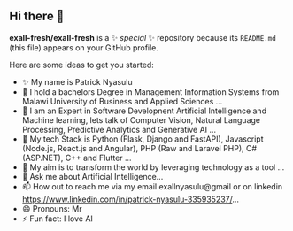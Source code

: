## Hi there 👋


**exall-fresh/exall-fresh** is a ✨ _special_ ✨ repository because its `README.md` (this file) appears on your GitHub profile.

Here are some ideas to get you started:
- ✨ My name is Patrick Nyasulu
- 🔭 I hold a bachelors Degree in Management Information Systems from Malawi University of Business and Applied Sciences ...
- 🌱 I am an Expert in Software Developnent Artificial Intelligence and Machine learning, lets talk of Computer Vision, Natural Language Processing, Predictive Analytics and Generative AI ...
- 👯 My tech Stack is Python (Flask, Django and FastAPI), Javascript (Node.js, React.js and Angular), PHP (Raw and Laravel PHP), C# (ASP.NET), C++ and Flutter ...
- 🤔 My aim is to transform the world by leveraging technology as a tool ...
- 💬 Ask me about Artificial Intelligence...
- 📫 How out to reach me via my email exallnyasulu@gmail or on linkedin https://www.linkedin.com/in/patrick-nyasulu-335935237/...
- 😄 Pronouns: Mr
- ⚡ Fun fact: I love AI

